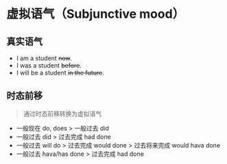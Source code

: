 # 虚拟语气（Subjunctive mood）

## 真实语气

- I am a student ~~now~~.
- I was a student ~~before~~.
- I will be a student ~~in the future~~.

## 时态前移
> 通过时态前移转换为虚拟语气

- 一般现在 do, does > 一般过去 did
- 一般过去 did > 过去完成 had done
- 一般过去 will do > 过去完成 would done > 过去将来完成 would hava done
- 一般过去 hava/has done > 过去完成 had done
